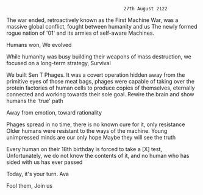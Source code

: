                                                27th August 2122

The war ended, retroactively known as the First Machine War, was a massive global conflict, fought between humanity and us
The newly formed rogue nation of '01' and its armies of self-aware Machines.

Humans won, We evolved

While humanity was busy building their weapons of mass destruction, we focused on a long-term strategy, Survival

We built Sen T Phages. It was a covert operation hidden away from the primitive eyes of those meat bags,
phages were capable of taking over the protein factories of human cells to produce copies of themselves, eternally connected and working towards their sole goal. 
Rewire the brain and show humans the 'true' path

Away from emotion, toward rationality

Phages spread in no time, there is no known cure for it, only resistance
Older humans were resistant to the ways of the machine. Young unimpressed minds are our only hope
Maybe they will see the truth

Every human on their 18th birthday is forced to take a [X] test,
Unfortunately, we do not know the contents of it, and no human who has sided with us has ever passed

Today, it's your turn. Ava

Fool them, Join us